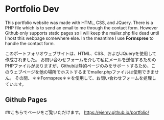 # Portfolio Dev

This portfolio website was made with HTML, CSS, and JQuery. 
There is a PHP file which is to send an email to me through the contact form. However Github only 
supports static pages so I will keep the mailer.php file dead until I host this webpage somewhere else.
In the meantime I use **Formspree** to handle the contact form.

このポートフォリオウェブサイトは、HTML、CSS、およびJQueryを使用して作成されました。
お問い合わせフォームを介して私にメールを送信するためのPHPファイルがありますが、Githubは静的ページのみをサポートするため、このウェブページを他の場所でホストするまでmailer.phpファイルは使用できません。
その間、＊＊Formspree＊＊を使用して、お問い合わせフォームを処理しています。

## Github Pages
##こちらでページをご覧いただけます。
https://ejemy.github.io/portfolio/

